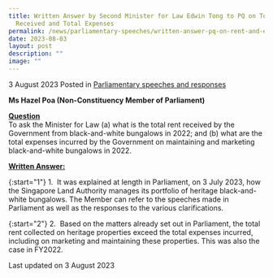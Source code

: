 ```yaml
---
title: Written Answer by Second Minister for Law Edwin Tong to PQ on Total Rent Received and Total Expenses Incurred on Black-and-White Bungalows in 2022
  Received and Total Expenses
permalink: /news/parliamentary-speeches/written-answer-pq-on-rent-and-expenses-incurred-on-black-and-white-bungalows-2022/
date: 2023-08-03
layout: post
description: ""
image: ""
---
```

3 August 2023 Posted in [Parliamentary speeches and responses](/news/parliamentary-speeches) 

<b>Ms Hazel Poa (Non-Constituency Member of Parliament)</b>

<b><u>Question</u></b>
<br>To ask the Minister for Law (a) what is the total rent received by the Government from black-and-white bungalows in 2022; and (b) what are the total expenses incurred by the Government on maintaining and marketing black-and-white bungalows in 2022.

<b><u>Written Answer:</u></b>

{:start="1"}
1.&nbsp; It was explained at length in Parliament, on 3 July 2023, how the Singapore Land Authority manages its portfolio of heritage black-and-white bungalows. The Member can refer to the speeches made in Parliament as well as the responses to the various clarifications.

{:start="2"}
2.&nbsp; Based on the matters already set out in Parliament, the total rent collected on heritage properties exceed the total expenses incurred, including on marketing and maintaining these properties. This was also the case in FY2022.

<p class="right-side-updated">Last updated on 3 August 2023</p>
